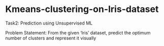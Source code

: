 # Kmeans-clustering-on-Iris-dataset

Task2: Prediction using Unsupervised ML

Problem Statement: From the given ‘Iris’ dataset, predict the optimum number of clusters and represent it visually
